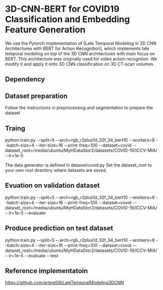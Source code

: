 # 3D-CNN-BERT for COVID19 Classification and Embedding Feature Generation 

We use the Pytorch implementation of [Late Temporal Modeling in 3D CNN Architectures with BERT for Action Recognition], which implements late temporal modeling on top of the 3D CNN architectures with main focus on BERT. This architecture was originally used for video action recogntion. We modify it and apply it onto 3D CNN classification on 3D CT-scan volumes.   

## Dependency 

## Dataset preparation
Follow the instructions in preprocessing and segmentation to prepare the dataset 

## Traing 
python train.py --split=5 --arch=rgb_r2plus1d_32f_34_bert10  --workers=8 --batch-size=4 --iter-size=16 --print-freq=100 --dataset=covid --dataset_root=/media/ubuntu/MyHDataStor2/datasets/COVID-19/ICCV-MIA/  --lr=1e-5

The data generator is defined in dataset/covid.py 
Set the dataset_root to your own root directory where datasets are saved.  

## Evuation on validation dataset  
python train.py --split=5 --arch=rgb_r2plus1d_32f_34_bert10  --workers=8 --batch-size=4 --iter-size=16 --print-freq=100 --dataset=covid --dataset_root=/media/ubuntu/MyHDataStor2/datasets/COVID-19/ICCV-MIA/  --lr=1e-5 --evaluate 

## Produce prediction on test dataset 
python train.py --split=5 --arch=rgb_r2plus1d_32f_34_bert10  --workers=8 --batch-size=4 --iter-size=16 --print-freq=100 --dataset=covid --dataset_root=/media/ubuntu/MyHDataStor2/datasets/COVID-19/ICCV-MIA/  --lr=1e-5 --evaluate --test 

## Reference implementatoin
https://github.com/artest08/LateTemporalModeling3DCNN












